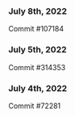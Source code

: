 ### July 8th, 2022

Commit #107184

### July 5th, 2022

Commit #314353


### July 4th, 2022

Commit #72281
